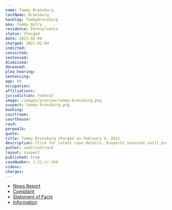 ```yaml
---
name: Tammy Bronsburg
lastName: Bronsburg
hashtag: TammyBronsburg
aka: Tammy Butry
residence: Pennsylvania
status: Charged
date: 2021-02-04
charged: 2021-02-04
indicted:
convicted:
sentenced:
dismissed:
deceased:
plea_hearing:
sentencing:
age: 49
occupation:
affiliations:
jurisdiction: Federal
image: /images/preview/tammy-bronsburg.png
suspect: tammy-bronsburg.png
booking:
courtroom:
courthouse:
raid:
perpwalk:
quote:
title: Tammy Bronsburg charged on February 4, 2021
description: Click for latest case details. Suspects innocent until proven guilty.
author: seditiontrack
layout: suspect
published: true
caseNumber: 1:21-cr-144
videos:
charges:
---
```

- [News Report](https://www.northcentralpa.com/news/two-lycoming-county-individuals-charged-with-breaking-into-u-s-capitol/article_266b3682-67c5-11eb-a73d-9336a612db11.html)
- [Complaint](https://extremism.gwu.edu/sites/g/files/zaxdzs2191/f/Mark%20Aungst%20and%20Tammy%20Bronsburg%20Criminal%20Complaint.pdf)
- [Statement of Facts](https://www.justice.gov/usao-dc/case-multi-defendant/file/1365926/download)
- [Information](https://www.justice.gov/usao-dc/case-multi-defendant/file/1377901/download)
